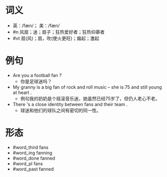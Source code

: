 # 词义
- 英：/fæn/； 美：/fæn/
- #n 风扇；迷；扇子；狂热爱好者；狂热仰慕者
- #vt 扇(风)；扇，吹(使火更旺)；煽起；激起
# 例句
- Are you a football fan ?
	- 你是足球迷吗？
- My granny is a big fan of rock and roll music – she is 75 and still young at heart .
	- 例句我的奶奶是个摇滚音乐迷，她虽然已经75岁了，但仍人老心不老。
- There 's a close identity between fans and their team .
	- 球迷和他们的球队之间有密切的同一性。
# 形态
- #word_third fans
- #word_ing fanning
- #word_done fanned
- #word_pl fans
- #word_past fanned
